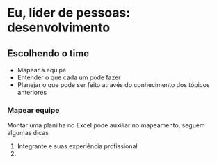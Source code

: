# Eu, líder de pessoas: desenvolvimento

## Escolhendo o time

- Mapear a equipe
- Entender o que cada um pode fazer
- Planejar o que pode ser feito através do conhecimento dos tópicos anteriores

### Mapear equipe

Montar uma planilha no Excel pode auxiliar no mapeamento, seguem algumas dicas

1. Integrante e suas experiência profissional
2. 

<!--stackedit_data:
eyJoaXN0b3J5IjpbMjA1OTAzODM0MV19
-->